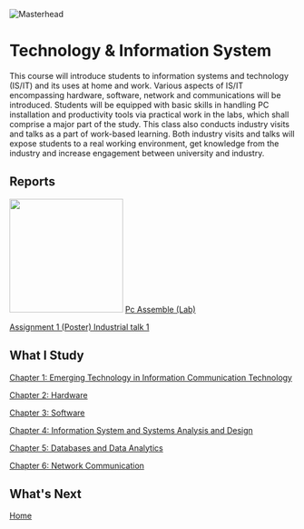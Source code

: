 ![Masterhead](https://t3.ftcdn.net/jpg/02/96/61/94/360_F_296619471_iEGweTy9VsokHtbCJsVmyez0d2rocmmA.jpg)
# Technology & Information System

This course will introduce students to information systems and technology (IS/IT) and its uses at home and work. Various aspects of IS/IT encompassing hardware, software, network and communications will be introduced. Students will be equipped with basic skills in handling PC installation and productivity tools via practical work in the labs, which shall comprise a major part of the study. This class also conducts industry visits and talks as a part of work-based learning. Both industry visits and talks will expose students to a real working environment, get knowledge from the industry and increase engagement between university and industry. 

<h2>Reports</h2>

<img src="https://wanahsblog.files.wordpress.com/2016/11/imag0636.jpg" width="200" height="200" />
<a href="https://github.com/chuahhw/pcassemble">Pc Assemble (Lab)</a>

<a href=" ">Assignment 1 (Poster) Industrial talk 1 </a>

<h2>What I Study</h2>
<a href="https://docs.google.com/presentation/d/1b8tfR5QBw4UxM2qVANCWL1WErIAPYE4K/edit?usp=drive_link&ouid=109754918660598038404&rtpof=true&sd=true">Chapter 1: Emerging Technology in Information Communication Technology</a>

<a href="https://docs.google.com/presentation/d/12KimUFRF72_cMWCQSIbkui9iIUJn_itQ/edit?usp=drive_link&ouid=109754918660598038404&rtpof=true&sd=true"> Chapter 2: Hardware</a>

<a href="https://docs.google.com/presentation/d/19-sXaA2babnCGz9bzl3ww-koH1IsrLmj/edit?usp=drive_link&ouid=109754918660598038404&rtpof=true&sd=true">Chapter 3: Software</a>

<a href="https://docs.google.com/presentation/d/1gWg1zncKdSCCCzbY1OCRSiVys4VX8TtH/edit?usp=drive_link&ouid=109754918660598038404&rtpof=true&sd=true">Chapter 4: Information System and Systems Analysis and Design </a>

<a href="https://docs.google.com/presentation/d/1WLxWf2GNI377Hlz4Ztrpdst5NrCJY_T6/edit?usp=drive_link&ouid=109754918660598038404&rtpof=true&sd=true">Chapter 5: Databases and Data Analytics</a>

<a href="https://docs.google.com/presentation/d/141-KqczN6aAduQgqG0CDuDYmiAOVW-jb/edit?usp=drive_link&ouid=109754918660598038404&rtpof=true&sd=true">Chapter 6: Network Communication</a>

<h2>What's Next</h2>
<a href="https://github.com/chuahhw">Home</a>
